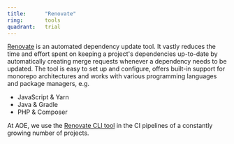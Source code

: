 ```yaml
---
title:      "Renovate"
ring:       tools
quadrant:   trial
---
```


[Renovate](https://github.com/renovatebot/renovate/) is an automated dependency update tool. It vastly reduces the time and effort spent on keeping a project's dependencies up-to-date by automatically creating merge requests whenever a dependency needs to be updated. The tool is easy to set up and configure, offers built-in support for monorepo architectures and works with various programming languages and package managers, e.g.

- JavaScript & Yarn
- Java & Gradle
- PHP & Composer

At AOE, we use the [Renovate CLI tool](https://www.npmjs.com/package/renovate/) in the CI pipelines of a constantly growing number of projects.
